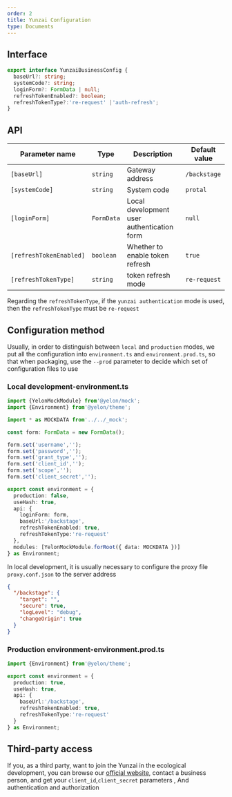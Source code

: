 ```yaml
---
order: 2
title: Yunzai Configuration
type: Documents
---
```


## Interface

```ts
export interface YunzaiBusinessConfig {
  baseUrl?: string;
  systemCode?: string;
  loginForm?: FormData | null;
  refreshTokenEnabled?: boolean;
  refreshTokenType?:'re-request' |'auth-refresh';
}
```

## API

| Parameter name | Type | Description | Default value |
|-----|----|----| ---- |
| `[baseUrl]` | `string` | Gateway address | `/backstage` |
| `[systemCode]` | `string` | System code | `protal` |
| `[loginForm]` | `FormData` | Local development user authentication form | `null` |
| `[refreshTokenEnabled]` | `boolean` | Whether to enable token refresh | `true`
| `[refreshTokenType]` | `string` | token refresh mode | `re-request`

Regarding the `refreshTokenType`, if the `yunzai authentication` mode is used, then the `refreshTokenType` must be `re-request`

## Configuration method

Usually, in order to distinguish between `local` and `production` modes, we put all the configuration into `environment.ts` and `environment.prod.ts`, so that when packaging, use the `--prod` parameter to decide which set of configuration files to use

### Local development-environment.ts

```ts
import {YelonMockModule} from'@yelon/mock';
import {Environment} from'@yelon/theme';

import * as MOCKDATA from'../../_mock';

const form: FormData = new FormData();

form.set('username','');
form.set('password','');
form.set('grant_type','');
form.set('client_id','');
form.set('scope','');
form.set('client_secret','');

export const environment = {
  production: false,
  useHash: true,
  api: {
    loginForm: form,
    baseUrl:'/backstage',
    refreshTokenEnabled: true,
    refreshTokenType:'re-request'
  },
  modules: [YelonMockModule.forRoot({ data: MOCKDATA })]
} as Environment;
```

In local development, it is usually necessary to configure the proxy file `proxy.conf.json` to the server address

```json
{
  "/backstage": {
    "target": "",
    "secure": true,
    "logLevel": "debug",
    "changeOrigin": true
  }
}
```

### Production environment-environment.prod.ts

```ts
import {Environment} from'@yelon/theme';

export const environment = {
  production: true,
  useHash: true,
  api: {
    baseUrl:'/backstage',
    refreshTokenEnabled: true,
    refreshTokenType:'re-request'
  }
} as Environment;

```

## Third-party access

If you, as a third party, want to join the Yunzai in the ecological development, you can browse our [official website](https://yunzainfo.com/homePage), contact a business person, and get your `client_id`,`client_secret` parameters , And authentication and authorization
